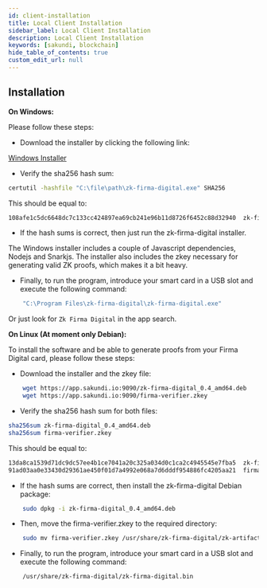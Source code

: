 ```yaml
---
id: client-installation
title: Local Client Installation
sidebar_label: Local Client Installation
description: Local Client Installation
keywords: [sakundi, blockchain]
hide_table_of_contents: true
custom_edit_url: null
---
```


## Installation

**On Windows:**

Please follow these steps:

* Download the installer by clicking the following link:

[Windows Installer](https://app.sakundi.io:9090/zk-firma-digital.exe)

* Verify the sha256 hash sum:
```bash
certutil -hashfile "C:\file\path\zk-firma-digital.exe" SHA256
```
This should be equal to:
```bash
108afe1c5dc6648dc7c133cc424897ea69cb241e96b11d8726f6452c88d32940  zk-firma-digital.exe
```
* If the hash sums is correct, then just run the zk-firma-digital installer.

The Windows installer includes a couple of Javascript dependencies, Nodejs and Snarkjs. The installer also
includes the zkey necessary for generating valid ZK proofs, which makes it a bit heavy.

* Finally, to run the program, introduce your smart card in a USB slot and execute the following command:

```bash
    "C:\Program Files\zk-firma-digital\zk-firma-digital.exe"
```
Or just look for ```Zk Firma Digital``` in the app search.

**On Linux (At moment only Debian):**

To install the software and be able to generate proofs from your Firma Digital card, please follow these steps:
* Download the installer and the zkey file:
```bash
    wget https://app.sakundi.io:9090/zk-firma-digital_0.4_amd64.deb
    wget https://app.sakundi.io:9090/firma-verifier.zkey
```
* Verify the sha256 hash sum for both files:
```bash
sha256sum zk-firma-digital_0.4_amd64.deb
sha256sum firma-verifier.zkey
```
This should be equal to:
```bash
13da8ca1539d71dc9dc57ee4b1ce7041a20c325a034d0c1ca2c4945545e7fba5  zk-firma-digital_0.4_amd64.deb
91ad03aa0e33430d29361ae450f01d7a4992e068a7d6dddf954886fc4205aa21  firma-verifier.zkey
```
* If the hash sums are correct, then install the zk-firma-digital Debian package:
```bash
    sudo dpkg -i zk-firma-digital_0.4_amd64.deb
```
* Then, move the firma-verifier.zkey to the required directory:
```bash
    sudo mv firma-verifier.zkey /usr/share/zk-firma-digital/zk-artifacts/
```
* Finally, to run the program, introduce your smart card in a USB slot and execute the following command:

```bash
    /usr/share/zk-firma-digital/zk-firma-digital.bin
```